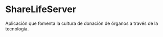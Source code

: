 # ShareLifeServer
Aplicación que fomenta la cultura de donación de órganos a través de la tecnología.
